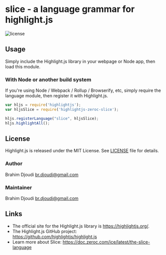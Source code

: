 # slice - a language grammar for highlight.js

![license](https://badgen.net/badge/license/MIT/blue)

## Usage

Simply include the Highlight.js library in your webpage or Node app, then load this module.


### With Node or another build system

If you're using Node / Webpack / Rollup / Browserify, etc, simply require the language module, then register it with Highlight.js.

```javascript
var hljs = require('highlightjs');
var hljsSlice = require('highlightjs-zeroc-slice');

hljs.registerLanguage("slice", hljsSlice);
hljs.highlightAll();
```

## License

Highlight.js is released under the MIT License.
See [LICENSE][1] file for details.

### Author

Brahim Djoudi <br.djoudi@gmail.com>

### Maintainer

Brahim Djoudi <br.djoudi@gmail.com>


## Links

- The official site for the Highlight.js library is <https://highlightjs.org/>.
- The Highlight.js GitHub project: <https://github.com/highlightjs/highlight.js>
- Learn more about Slice: <https://doc.zeroc.com/ice/latest/the-slice-language>

[1]: https://github.com/highlightjs/highlightjs-zeroc-slice/blob/master/LICENSE
